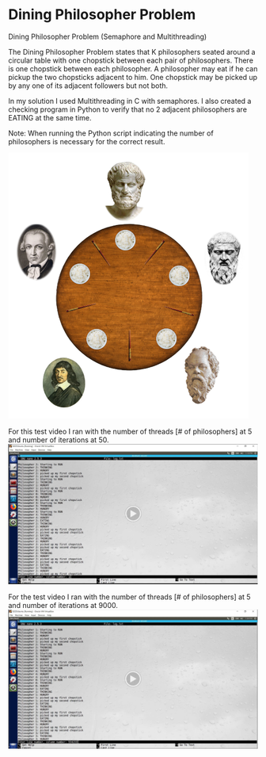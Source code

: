 # Dining Philosopher Problem
Dining Philosopher Problem (Semaphore and Multithreading)

The Dining Philosopher Problem states that K philosophers seated around a circular 
table with one chopstick between each pair of philosophers. 
There is one chopstick between each philosopher. 
A philosopher may eat if he can pickup the two chopsticks adjacent to him. 
One chopstick may be picked up by any one of its adjacent followers but not both.

In my solution I used Multithreading in C with semaphores. 
I also created a checking program in Python to verify that no 2 adjacent philosophers are 
EATING at the same time.



Note:
When running the Python script indicating the number of philosophers is necessary for the correct result.

<img src="/Images/dining_phil.png"></img>


For this test video I ran with the number of threads [# of philosophers] at 5 and number of iterations at 50. 
[<img src="/Images/dining_phil_vid.PNG"></img>](https://drive.google.com/open?id=1uP293kCbHgWahYEtaQsTWEm0xdZpCH_E)

For the test video I ran with the number of threads [# of philosophers] at 5 and number of iterations at 9000. 
[<img src="/Images/dining_phil_vid2.PNG"></img>](https://drive.google.com/open?id=1dsveiNZWrVs7J4_WzXyOPGAMzD7HBMIf)
